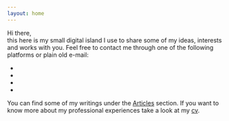 ```yaml
---
layout: home
---
```


Hi there,<br/>
this here is my small digital island I use to share some of my ideas, interests and works with you. Feel free to contact me through one of the following platforms or plain old e-mail:

<div class="contact-options">
  <ul>
    <li><a href="https://github.com/pheymann"><i class="fab fa-github"></i></a></li>
    <li><a href="https://www.linkedin.com/in/paul-h-6b4a53144"><i class="fab fa-linkedin-in"></i></a></li>
    <li><a href="https://www.xing.com/profile/Paul_Heymann"><i class="fab fa-xing"></i></a></li>
    <li><a href="mailto:blog@paulheymann.de"><i class="far fa-envelope"></i></a></li>
  </ul>
  <div class="clearfix"></div>
</div>

You can find some of my writings under the [Articles](/articles) section. If you want to know more about my professional experiences take a look at my [cv](/cv.pdf).
